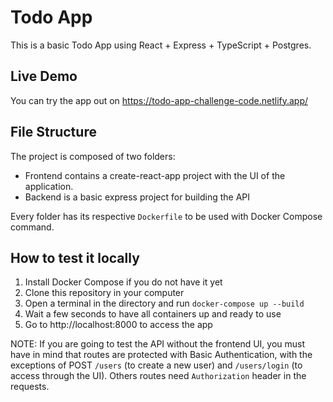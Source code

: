 # Todo App
This is a basic Todo App using React + Express + TypeScript + Postgres.

## Live Demo
You can try the app out on https://todo-app-challenge-code.netlify.app/

## File Structure
The project is composed of two folders: 
* Frontend contains a create-react-app project with the UI of the application. 
* Backend is a basic express project for building the API

Every folder has its respective `Dockerfile` to be used with Docker Compose command.

## How to test it locally
1.  Install Docker Compose if you do not have it yet
2. Clone this repository in your computer
3. Open a terminal in the directory and run `docker-compose up --build`
4. Wait a few seconds to have all containers up and ready to use
5. Go to http://localhost:8000 to access the app

NOTE: If you are going to test the API without the frontend UI, you must have in mind that routes are protected with Basic Authentication, with the exceptions of POST `/users` (to create a new user) and `/users/login` (to access through the UI). Others routes need `Authorization` header in the requests.
